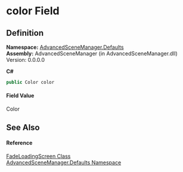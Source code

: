 # color Field




## Definition
**Namespace:** <a href="N_AdvancedSceneManager_Defaults.md">AdvancedSceneManager.Defaults</a>  
**Assembly:** AdvancedSceneManager (in AdvancedSceneManager.dll) Version: 0.0.0.0

**C#**
``` C#
public Color color
```



#### Field Value
Color

## See Also


#### Reference
<a href="T_AdvancedSceneManager_Defaults_FadeLoadingScreen.md">FadeLoadingScreen Class</a>  
<a href="N_AdvancedSceneManager_Defaults.md">AdvancedSceneManager.Defaults Namespace</a>  
